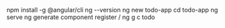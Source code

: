 npm install -g @angular/cli
ng --version
ng new todo-app
cd todo-app
ng serve
ng generate component register  / ng g c todo